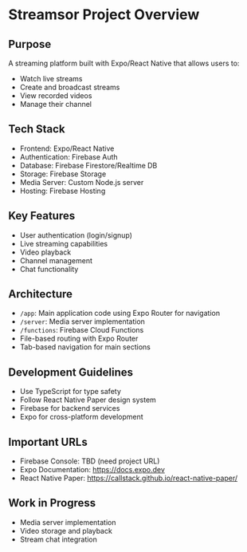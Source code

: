 # Streamsor Project Overview

## Purpose
A streaming platform built with Expo/React Native that allows users to:
- Watch live streams
- Create and broadcast streams
- View recorded videos
- Manage their channel

## Tech Stack
- Frontend: Expo/React Native
- Authentication: Firebase Auth
- Database: Firebase Firestore/Realtime DB
- Storage: Firebase Storage
- Media Server: Custom Node.js server
- Hosting: Firebase Hosting

## Key Features
- User authentication (login/signup)
- Live streaming capabilities
- Video playback
- Channel management
- Chat functionality

## Architecture
- `/app`: Main application code using Expo Router for navigation
- `/server`: Media server implementation
- `/functions`: Firebase Cloud Functions
- File-based routing with Expo Router
- Tab-based navigation for main sections

## Development Guidelines
- Use TypeScript for type safety
- Follow React Native Paper design system
- Firebase for backend services
- Expo for cross-platform development

## Important URLs
- Firebase Console: TBD (need project URL)
- Expo Documentation: https://docs.expo.dev
- React Native Paper: https://callstack.github.io/react-native-paper/

## Work in Progress
- Media server implementation
- Video storage and playback
- Stream chat integration
